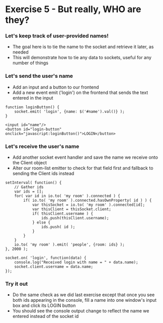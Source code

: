 # Exercise 5 - But really, WHO are they?
### Let's keep track of user-provided names!
- The goal here is to tie the name to the socket and retrieve it later, as needed
- This will demonstrate how to tie any data to sockets, useful for any number of things

### Let's send the user's name
- Add an input and a button to our frontend
- Add a new event emit ('login') on the frontend that sends the text entered in the input

```
function loginButton() {
	socket.emit( 'login', {name: $('#name').val()} );
}
```

```
<input id="name"/>
<button id="login-button" onclick="javascript:loginButton()">LOGIN</button>
```

### Let's receive the user's name
- Add another socket event handler and save the name we receive onto the Client object
- Alter our room-list emitter to check for that field first and fallback to sending the Client ids instead

```
setInterval( function() {
	// Gather ids
	var ids = [];
	for( var id in io.to( 'my room' ).connected ) {
		if( io.to( 'my room' ).connected.hasOwnProperty( id ) ) {
			var thisSocket = io.to( 'my room' ).connected[id];
			var thisClient = thisSocket.client;
			if( thisClient.username ) {
				ids.push(thisClient.username);
			} else {
				ids.push( id );
			}
		}
	}
	io.to( 'my room' ).emit( 'people', {room: ids} );
}, 2000 );
```

```
socket.on( 'login', function(data) {
	console.log("Received login with name = " + data.name);
	socket.client.username = data.name;
});
```

### Try it out
- Do the same check as we did last exercise except that once you see both ids appearing in the console, fill a name into one window's input box and click its LOGIN button
- You should see the console output change to reflect the name we entered instead of the socket id